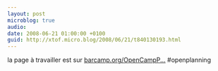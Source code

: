 ```yaml
---
layout: post
microblog: true
audio: 
date: 2008-06-21 01:00:00 +0100
guid: http://xtof.micro.blog/2008/06/21/t840130193.html
---
```

la page à travailler est sur [barcamp.org/OpenCampP...](http://barcamp.org/OpenCampParis) #openplanning
